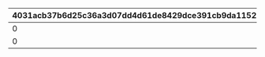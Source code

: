 |4031acb37b6d25c36a3d07dd4d61de8429dce391cb9da1152ae4482a173766c3|9ac9317f66f2475b6c60327b3b4622e29a5dacf9a5c2f6808d945484e360c88e|975ee2b116f1c42c4451c3139fef6255acc803fd679e13aeaf32dd5cae362ea3|1f9ef3e8a1602a54038fe74e6938c600264e1ff41c481eb355d0885e7124fe15|84a809ccf1069fe2f691874be79edb67157c348a4aaeff85894693f003d03b8b|1a80d296ab1738de40242392a6a955ad79f47545f1e41904aab1d7552df348da|
| --- | --- | --- | --- | --- | --- |
|0|0|10009112|0|10009106|10009101|
|0|0|0|0|10010110|10010101|